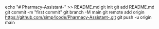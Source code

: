 echo "# Pharmacy-Assistant-" >> README.md
git init
git add README.md
git commit -m "first commit"
git branch -M main
git remote add origin https://github.com/simp4code/Pharmacy-Assistant-.git
git push -u origin main
